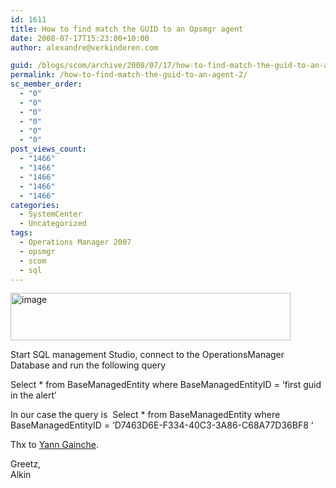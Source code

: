 ```yaml
---
id: 1611
title: How to find match the GUID to an Opsmgr agent
date: 2008-07-17T15:23:00+10:00
author: alexandre@verkinderen.com

guid: /blogs/scom/archive/2008/07/17/how-to-find-match-the-guid-to-an-agent.aspx
permalink: /how-to-find-match-the-guid-to-an-agent-2/
sc_member_order:
  - "0"
  - "0"
  - "0"
  - "0"
  - "0"
  - "0"
post_views_count:
  - "1466"
  - "1466"
  - "1466"
  - "1466"
  - "1466"
categories:
  - SystemCenter
  - Uncategorized
tags:
  - Operations Manager 2007
  - opsmgr
  - scom
  - sql
---
```

[<img style="border-top-width: 0px;border-left-width: 0px;border-bottom-width: 0px;border-right-width: 0px" height="76" alt="image" src="http://scug.be/blogs/scom/WindowsLiveWriter/HowtofindmatchtheGUIDtoanagent_12346/image_thumb.png" width="448" border="0" />](http://scug.be/blogs/scom/WindowsLiveWriter/HowtofindmatchtheGUIDtoanagent_12346/image_2.png)

Start SQL management Studio, connect to the OperationsManager Database and run the following query

Select * from BaseManagedEntity where BaseManagedEntityID = &#8216;first guid in the alert&#8217;

In our case the query is&nbsp; Select * from BaseManagedEntity where BaseManagedEntityID = &#8216;D7463D6E-F334-40C3-3A86-C68A77D36BF8 &#8216;

Thx to <a href="http://msmvps.com/blogs/opsmgr/default.aspx" target="_blank">Yann Gainche</a>.

Greetz,  
Alkin
